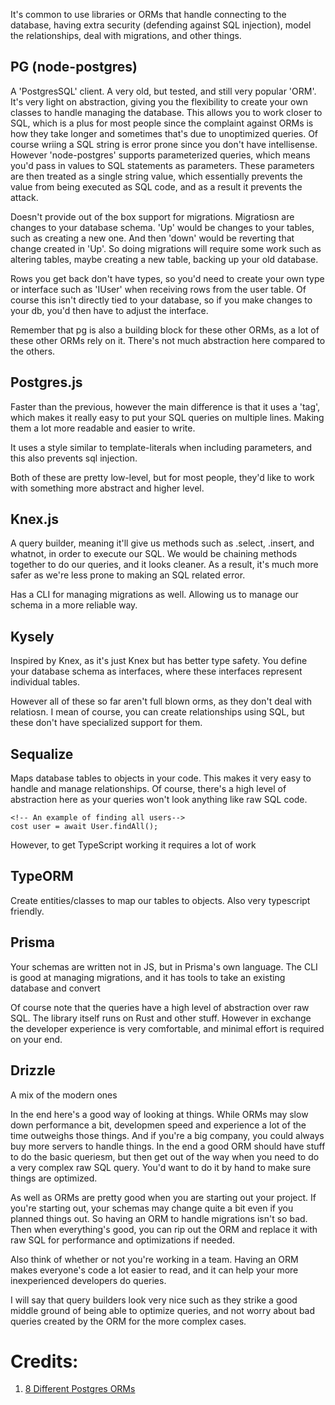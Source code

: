 It's common to use libraries or ORMs that handle connecting to the database, having extra security (defending against SQL injection), model the relationships, deal with migrations, and other things.

## 

## PG (node-postgres)
A 'PostgresSQL' client. A very old, but tested, and still very popular 'ORM'. It's very light on abstraction, giving you the flexibility to create your own classes to handle managing the database. This allows you to work closer to SQL, which is a plus for most people since the complaint against ORMs is how they take longer and sometimes that's due to unoptimized queries. Of course wriing a SQL string is error prone since you don't have intellisense. However 'node-postgres' supports parameterized queries, which means you'd pass in values to SQL statements as parameters. These parameters are then treated as a single string value, which essentially prevents the value from being executed as SQL code, and as a result it prevents the attack.

Doesn't provide out of the box support for migrations. Migratiosn are changes to your database schema. 'Up' would be changes to your tables, such as creating a new one. And then 'down' would be reverting that change created in 'Up'. So doing migrations will require some work such as altering tables, maybe creating a new table, backing up your old database.

Rows you get back don't have types, so you'd need to create your own type or interface such as 'IUser' when receiving rows from the user table. Of course this isn't directly tied to your database, so if you make changes to your db, you'd then have to adjust the interface.

Remember that pg is also a building block for these other ORMs, as a lot of these other ORMs rely on it. There's not much abstraction here compared to the others.

## Postgres.js
Faster than the previous, however the main difference is that it uses a 'tag', which makes it really easy to put your SQL queries on multiple lines. Making them a lot more readable and easier to write. 

It uses a style similar to template-literals when including parameters, and this also prevents sql injection.

Both of these are pretty low-level, but for most people, they'd like to work with something more abstract and higher level.


## Knex.js
A query builder, meaning it'll give us methods such as .select, .insert, and whatnot, in order to execute our SQL. We would be chaining methods together to do our queries, and it looks cleaner. As a result, it's much more safer as we're less prone to making an SQL related error. 

Has a CLI for managing migrations as well. Allowing us to manage our schema in a more reliable way. 

## Kysely
Inspired by Knex, as it's just Knex but has better type safety. You define your database schema as interfaces, where these interfaces represent individual tables.

However all of these so far aren't full blown orms, as they don't deal with relatiosn. I mean of course, you can create relationships using SQL, but these don't have specialized support for them.


## Sequalize
Maps database tables to objects in your code. This makes it very easy to handle and manage relationships. Of course, there's a high level of abstraction here as your queries won't look anything like raw SQL code.
```
<!-- An example of finding all users-->
cost user = await User.findAll();
````
However, to get TypeScript working it requires a lot of work

## TypeORM
Create entities/classes to map our tables to objects. Also very typescript friendly.

## Prisma
Your schemas are written not in JS, but in Prisma's own language. The CLI is good at managing migrations, and it has tools to take an existing database and convert 

Of course note that the queries have a high level of abstraction over raw SQL. The library itself runs on Rust and other stuff. However in exchange the developer experience is very comfortable, and minimal effort is required on your end.

## Drizzle
A mix of the modern ones


In the end here's a good way of looking at things. While ORMs may slow down performance a bit, developmen speed and experience a lot of the time outweighs those things. And if you're a big company, you could always buy more servers to handle things. In the end a good ORM should have stuff to do the basic queriesm, but then get out of the way when you need to do a very complex raw SQL query. You'd want to do it by hand to make sure things are optimized.

As well as ORMs are pretty good when you are starting out your project. If you're starting out, your schemas may change quite a bit even if you planned things out. So having an ORM to handle migrations isn't so bad. Then when everything's good, you can rip out the ORM and replace it with raw SQL for performance and optimizations if needed.

Also think of whether or not you're working in a team. Having an ORM makes everyone's code a lot easier to read, and it can help your more inexperienced developers do queries.

I will say that query builders look very nice such as they strike a good middle ground of being able to optimize queries, and not 
worry about bad queries created by the ORM for the more complex cases. 

# Credits:
1. [8 Different Postgres ORMs](https://www.youtube.com/watch?v=4QN1BzxF8wM)

